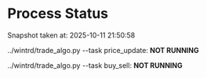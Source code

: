 # Process Status

Snapshot taken at: 2025-10-11 21:50:58

../wintrd/trade_algo.py --task price_update: **NOT RUNNING**

../wintrd/trade_algo.py --task buy_sell: **NOT RUNNING**

